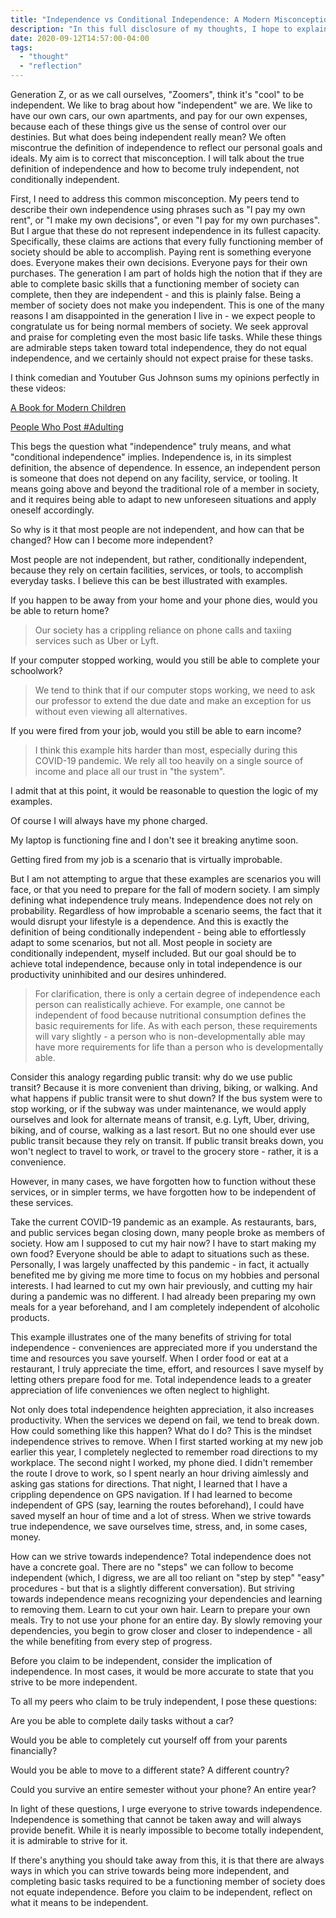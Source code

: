 ```yaml
---
title: "Independence vs Conditional Independence: A Modern Misconception"
description: "In this full disclosure of my thoughts, I hope to explain to people the difference of being an independent person vs being a conditionally independent person. With that explanation, I aim to help other people learn to be more independent."
date: 2020-09-12T14:57:00-04:00
tags:
  - "thought"
  - "reflection"
---
```


Generation Z, or as we call ourselves, "Zoomers", think it's "cool" to be independent. We like to brag about how "independent" we are. We like to have our own cars, our own apartments, and pay for our own expenses, because each of these things give us the sense of control over our destinies. But what does being independent really mean? We often miscontrue the definition of independence to reflect our personal goals and ideals. My aim is to correct that misconception. I will talk about the true definition of independence and how to become truly independent, not conditionally independent.

First, I need to address this common misconception. My peers tend to describe their own independence using phrases such as "I pay my own rent", or "I make my own decisions", or even "I pay for my own purchases". But I argue that these do not represent independence in its fullest capacity. Specifically, these claims are actions that every fully functioning member of society should be able to accomplish. Paying rent is something everyone does. Everyone makes their own decisions. Everyone pays for their own purchases. The generation I am part of holds high the notion that if they are able to complete basic skills that a functioning member of society can complete, then they are independent - and this is plainly false. Being a member of society does not make you independent. This is one of the many reasons I am disappointed in the generation I live in - we expect people to congratulate us for being normal members of society. We seek approval and praise for completing even the most basic life tasks. While these things are admirable steps taken toward total independence, they do not equal independence, and we certainly should not expect praise for these tasks.

I think comedian and Youtuber Gus Johnson sums my opinions perfectly in these videos:

[A Book for Modern Children](https://youtu.be/ofvFdLTik1k)

[People Who Post #Adulting](https://youtu.be/HtaR8PDjlMQ)

This begs the question what "independence" truly means, and what "conditional independence" implies. Independence is, in its simplest definition, the absence of dependence. In essence, an independent person is someone that does not depend on any facility, service, or tooling. It means going above and beyond the traditional role of a member in society, and it requires being able to adapt to new unforeseen situations and apply oneself accordingly.

So why is it that most people are not independent, and how can that be changed? How can I become more independent?

Most people are not independent, but rather, conditionally independent, because they rely on certain facilities, services, or tools, to accomplish everyday tasks. I believe this can be best illustrated with examples.

If you happen to be away from your home and your phone dies, would you be able to return home?

> Our society has a crippling reliance on phone calls and taxiing services such as Uber or Lyft.

If your computer stopped working, would you still be able to complete your schoolwork?

> We tend to think that if our computer stops working, we need to ask our professor to extend the due date and make an exception for us without even viewing all alternatives.

If you were fired from your job, would you still be able to earn income?

> I think this example hits harder than most, especially during this COVID-19 pandemic. We rely all too heavily on a single source of income and place all our trust in "the system".

I admit that at this point, it would be reasonable to question the logic of my examples.

Of course I will always have my phone charged.

My laptop is functioning fine and I don't see it breaking anytime soon.

Getting fired from my job is a scenario that is virtually improbable.

But I am not attempting to argue that these examples are scenarios you will face, or that you need to prepare for the fall of modern society. I am simply defining what independence truly means. Independence does not rely on probability. Regardless of how improbable a scenario seems, the fact that it would disrupt your lifestyle is a dependence. And this is exactly the definition of being conditionally independent - being able to effortlessly adapt to some scenarios, but not all. Most people in society are conditionally independent, myself included. But our goal should be to achieve total independence, because only in total independence is our productivity uninhibited and our desires unhindered.

> For clarification, there is only a certain degree of independence each person can realistically achieve. For example, one cannot be independent of food because nutritional consumption defines the basic requirements for life. As with each person, these requirements will vary slightly - a person who is non-developmentally able may have more requirements for life than a person who is developmentally able.

Consider this analogy regarding public transit: why do we use public transit? Because it is more convenient than driving, biking, or walking. And what happens if public transit were to shut down? If the bus system were to stop working, or if the subway was under maintenance, we would apply ourselves and look for alternate means of transit, e.g. Lyft, Uber, driving, biking, and of course, walking as a last resort. But no one should ever use public transit because they rely on transit. If public transit breaks down, you won't neglect to travel to work, or travel to the grocery store - rather, it is a convenience.

However, in many cases, we have forgotten how to function without these services, or in simpler terms, we have forgotten how to be independent of these services.

Take the current COVID-19 pandemic as an example. As restaurants, bars, and public services began closing down, many people broke as members of society. How am I supposed to cut my hair now? I have to start making my own food? Everyone should be able to adapt to situations such as these. Personally, I was largely unaffected by this pandemic - in fact, it actually benefited me by giving me more time to focus on my hobbies and personal interests. I had learned to cut my own hair previously, and cutting my hair during a pandemic was no different. I had already been preparing my own meals for a year beforehand, and I am completely independent of alcoholic products.

This example illustrates one of the many benefits of striving for total independence - conveniences are appreciated more if you understand the time and resources you save yourself. When I order food or eat at a restaurant, I truly appreciate the time, effort, and resources I save myself by letting others prepare food for me. Total independence leads to a greater appreciation of life conveniences we often neglect to highlight.

Not only does total independence heighten appreciation, it also increases productivity. When the services we depend on fail, we tend to break down. How could something like this happen? What do I do? This is the mindset independence strives to remove. When I first started working at my new job earlier this year, I completely neglected to remember road directions to my workplace. The second night I worked, my phone died. I didn't remember the route I drove to work, so I spent nearly an hour driving aimlessly and asking gas stations for directions. That night, I learned that I have a crippling dependence on GPS navigation. If I had learned to become independent of GPS (say, learning the routes beforehand), I could have saved myself an hour of time and a lot of stress. When we strive towards true independence, we save ourselves time, stress, and, in some cases, money.

How can we strive towards independence? Total independence does not have a concrete goal. There are no "steps" we can follow to become independent (which, I digress, we are all too reliant on "step by step" "easy" procedures - but that is a slightly different conversation). But striving towards independence means recognizing your dependencies and learning to removing them. Learn to cut your own hair. Learn to prepare your own meals. Try to not use your phone for an entire day. By slowly removing your dependencies, you begin to grow closer and closer to independence - all the while benefiting from every step of progress.

Before you claim to be independent, consider the implication of independence. In most cases, it would be more accurate to state that you strive to be more independent.

To all my peers who claim to be truly independent, I pose these questions:

Are you be able to complete daily tasks without a car?

Would you be able to completely cut yourself off from your parents financially?

Would you be able to move to a different state? A different country?

Could you survive an entire semester without your phone? An entire year?

In light of these questions, I urge everyone to strive towards independence. Independence is something that cannot be taken away and will always provide benefit. While it is nearly impossible to become totally independent, it is admirable to strive for it.

If there's anything you should take away from this, it is that there are always ways in which you can strive towards being more independent, and completing basic tasks required to be a functioning member of society does not equate independence. Before you claim to be independent, reflect on what it means to be independent.
